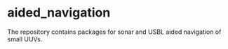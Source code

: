 aided_navigation
================

The repository contains packages for sonar and USBL aided navigation of small UUVs.
